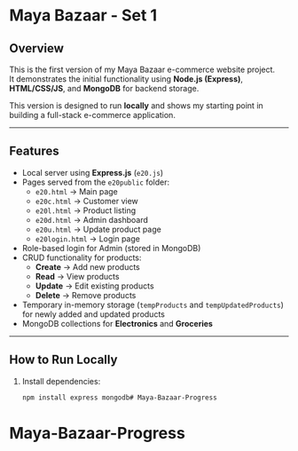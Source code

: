 # Maya Bazaar - Set 1

## Overview
This is the first version of my Maya Bazaar e-commerce website project.  
It demonstrates the initial functionality using **Node.js (Express)**, **HTML/CSS/JS**, and **MongoDB** for backend storage.  

This version is designed to run **locally** and shows my starting point in building a full-stack e-commerce application.

---

## Features
- Local server using **Express.js** (`e20.js`)  
- Pages served from the `e20public` folder:
  - `e20.html` → Main page  
  - `e20c.html` → Customer view  
  - `e20l.html` → Product listing  
  - `e20d.html` → Admin dashboard  
  - `e20u.html` → Update product page  
  - `e20login.html` → Login page  
- Role-based login for Admin (stored in MongoDB)  
- CRUD functionality for products:
  - **Create** → Add new products
  - **Read** → View products
  - **Update** → Edit existing products
  - **Delete** → Remove products
- Temporary in-memory storage (`tempProducts` and `tempUpdatedProducts`) for newly added and updated products
- MongoDB collections for **Electronics** and **Groceries**  

---

## How to Run Locally
1. Install dependencies:
   ```bash
   npm install express mongodb# Maya-Bazaar-Progress
# Maya-Bazaar-Progress

